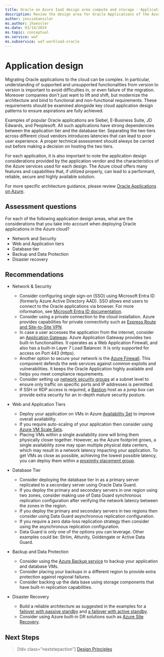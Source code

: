 ```yaml
---
title: Oracle on Azure IaaS design area compute and storage - Application design
description: Review the design area for Oracle Applications of the Azure Well-Architected Framework. See how to apply these principles to Oracle on Azure IaaS workloads.
author: jessiehaessler
ms.author: jhaessler
ms.date: 03/14/2024
ms.topic: conceptual
ms.service: waf
ms.subservice: waf-workload-oracle
---
```


# Application design

Migrating Oracle applications to the cloud can be complex. In particular, understanding of supported and unsupported functionalities from version to version is important to avoid difficulties in, or even failure of the migration.  Moreover companies don't just want to lift and shift, but modernize the architecture and bind to functional and non-functional requirements. These requirements should be examined alongside key cloud application design patterns to ensure aspirations are fully achieved.

Examples of popular Oracle applications are Siebel, E-Business Suite, JD Edwards, and Peoplesoft. All such applications have strong dependencies between the application tier and the database tier. Separating the two tiers across different cloud vendors introduces latencies that can lead to poor user experience. A proper technical assessment should always be carried out before making a decision on hosting the two tiers. 

For each application, it is also important to note the application design considerations provided by the application vendor and the characteristics of the Azure services used for each design. The Azure cloud offers many features and capabilities that, if utilized properly, can lead to a performant, reliable, secure and highly available solution.

For more specific architecture guidance, please review [Oracle Applications on Azure](/azure/virtual-machines/workloads/oracle/deploy-application-oracle-database-azure).

## Assessment questions
For each of the following application design areas, what are the considerations that you take into account when deploying Oracle applications in the Azure cloud? 

- Network and Security
- Web and Application tiers
- Database tier
- Backup and Data Protection
- Disaster recovery

## Recommendations

- Network & Security 
   - Consider configuring single sign-on (SSO) using Microsoft Entra ID (formerly Azure Active Directory AAD). SSO allows end users to connect to the Oracle applications via browser. For more information, see [Microsoft Entra ID documentation](/azure/active-directory/manage-apps/add-application-portal-setup-sso).
   - Consider using a private connection to the cloud installation. Azure provides capabilities for private connectivity such as [Express Route and Site-to-Site VPN](/azure/expressroute/expressroute-connect-azure-to-public-cloud).
   - In case a user accesses the application from the internet, consider an [Application Gateway](/azure/application-gateway/overview). Azure Application Gateway provides two built-in functionalities. It operates as a Web Application Firewall, and also has a built-in Layer 7 Load Balancer. It is only supported for access on Port 443 (https).
   - Another option to secure your network is the [Azure Firewall](/azure/firewall/overview). This component defends the web services against common exploits and vulnerabilities. It keeps the Oracle Application highly available and helps you meet compliance requirements.
   - Consider setting up [network security groups](/azure/virtual-network/network-security-groups-overview) at a subnet level to ensure only traffic on specific ports and IP addresses is permitted.
   - If SSH or RDP access is required, a [Bastion](/azure/bastion/bastion-overview) host as a jump box can provide extra security for an in-depth mature security posture.

- Web and Application Tiers
   - Deploy your application on VMs in Azure [Availability Set](/azure/virtual-machines/availability-set-overview) to improve overall availability.
   - If you require auto-scaling of your application then consider using [Azure VM Scale Sets](/azure/virtual-machine-scale-sets/overview).
   - Placing VMs within a single availability zone will bring them physically closer together. However, as the Azure footprint grows, a single availability zone may span multiple physical data centers, which may result in a network latency impacting your application. To get VMs as close as possible, achieving the lowest possible latency, you can deploy them within a [proximity placement group](/azure/virtual-machine-scale-sets/proximity-placement-groups).

- Database Tier 
   - Consider deploying the database tier in as a primary server replicated to a secondary server using Oracle Data Guard. 
   - If you deploy the primary and secondary servers in one region using two zones, consider making use of Data Guard synchronous replication configuration after verifying the network latency between the zones in the region.
   - If you deploy the primary and secondary servers in two regions then consider using Data Guard asynchronous replication configuration.
   - If you require a zero data-loss replication strategy then consider using the asynchronous replication configuration.
   - Data Guard is only one of the options you can leverage. Other examples could be: Striim, Attunity, Goldengate or Active Data Guard.

- Backup and Data Protection
   - Consider using the [Azure Backup service](/azure/backup/backup-azure-vms-introduction) to backup your application and database VMs.
   - Consider placing your backups in a different region to provide extra protection against regional failures.
   - Consider backing up the data base using storage components that have built-in replication capabilities.

- Disaster Recovery 
   - Build a reliable architecture as suggested in the examples for a [failover with passive standby](/azure/well-architected/oracle-iaas/optimize-business-continuity-disaster-recovery#example-1-create-a-fail-over-for-business-critical-oracle-applications-in-a-two-availability-zone-deployment-with-passive-standby) and [a failover with active standby](/azure/well-architected/oracle-iaas/optimize-business-continuity-disaster-recovery#example-2-create-a-fail-over-for-business-critical-applications-in-a-two-availability-zone-deployment-with-active-standby).
   - Consider using Azure built-in DR solutions such as [Azure Site Recovery](/azure/site-recovery/site-recovery-overview).


## Next Steps

> [!div class="nextstepaction"]
> [Design Principles](./design-principles.md) 

